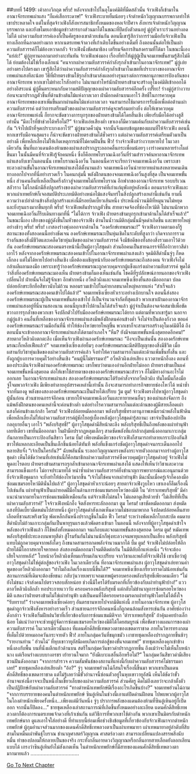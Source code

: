 ##บทที่ 1499: เค้าลางวิกฤต
พรึ่บ!
หลังจากเข้าไปในอุโมงค์มิติที่มืดสลัวนั้น จ้าวเฟิงก็เข้ามาในอาณาจักรเทพเผ่าแสง
“ก็แค่เสือกระดาษ!”
จ้าวเฟิงระบายยิ้มน้อยๆ
เจ้าตำหนักวิญญาณบรรพกาลทำให้เขาประหลาดใจ
แต่ในที่สุดจ้าวเฟิงก็สังหารสมาชิกทั้งหมดของหอเจ้าปีศาจ สังหารเจ้าตำหนักวิญญาณบรรพกาล และยังขโมยเอาข้อมูลข่าวสารบางส่วนมาได้ในขณะที่ปิดบังตัวตนอยู่
มู่กู่หัวเราะร่วนอย่างอดไม่ได้
เผ่าความลับสวรรค์เองก็เป็นศัตรูของเขาด้วยเช่นกัน ตอนนี้เขารู้สึกว่าการร่วมมือกับจ้าวเฟิงเป็นทางเลือกที่ฉลาดอย่างมาก
หากเนตรเทพเจ้าดวงที่เก้าเติบโตขึ้นอย่างเต็มที่ ถึงตอนนั้นต่อให้เป็นเผ่าความลับสวรรค์ก็ไม่ต้องหวาดกลัว
จ้าวเฟิงนั่งขัดสมาธิลง เตรียมจัดการสินสงครามที่ได้มา
ในขณะนี้เอง
“แย่ล่ะ!”
มู่กู่อุทานออกมาอย่างกะทันหัน
จ้าวเฟิงเพ่งมอง เรื่องที่ทำให้มู่กู่ผู้เป็นจอมเทพขั้นสามรู้สึกไม่ดีได้ ย่อมต้องไม่ใช่เรื่องเล็กแน่
“คนจากเผ่าความลับสวรรค์กำลังรุกล้ำเข้ามาในอาณาจักรเทพ!”
มู่กู่เอ่ยอย่างตรงไปตรงมา
เขารู้สึกได้ว่าเผ่าความลับสวรรค์กำลังรุกล้ำเข้ามาในเขตที่เปราะบางของอาณาจักรเทพเผ่าแสงทีละน้อย
วิธีที่ฝ่ายตรงข้ามใช้รุกล้ำเข้ามาส่งผลอย่างรุนแรงต่อการพลานุภาพการป้องกันของอาณาจักรเทพ
หากเขาไม่ทำอะไรสักอย่าง ไม่นานเท่าไหร่นักฝ่ายตรงข้ามจะสร้างอุโมงค์มิติเข้าออกได้อย่างอิสระแน่
มู่กู่ตื่นตระหนกกับความสติปัญญาของเผ่าความลับสวรรค์อีกครั้ง
เปรี๊ยะ!
ร่างมู่กู่สว่างวาบ ก่อนจะมาปรากฏตัวขึ้นที่ด้านข้างต้นไม้แห่งกาลเวลา ฝ่ามือกดด้านบนเอาไว้
สิทธิ์ในการควบคุมอาณาจักรเทพของเขาเพิ่มขึ้นมากผ่านต้นไม้แห่งกาลเวลา จนสามารถใช้มาตรการรับมือเพื่อต่อต้านเผ่าความลับสวรรค์
แต่ว่าการเตรียมตัวของเผ่าความลับสวรรค์ดูจะพร้อมอย่างยิ่ง
ต่อให้เขาควบคุมอาณาจักรเทพแห่งนี้ ก็ยากจะขัดขวางการบุกรุกของฝ่ายตรงข้ามได้โดยสิ้นเชิง เพียงรับมือได้อย่างสูสีเท่านั้น
“มีอะไรที่ข้าช่วยได้หรือไม่?”
จ้าวเฟิงเอ่ยเสียงต่ำ
เขาเองก็มีความแค้นกับเผ่าความลับสวรรค์เช่นกัน
“เจ้าไปเฝ้าที่จุดเปราะบางเอาไว้!”
มู่กู่ขมวดคิ้วมุ่น จากนั้นจึงมอบข้อมูลของแผนที่ให้จ้าวเฟิง
ตอนนี้หากเขารับมือจนสุดแรง ก็น่าจะขัดขวางฝ่ายตรงข้ามได้ชั่วคราว แต่เผ่าความลับสวรรค์เตรียมตัวมาเป็นอย่างดี เพื่อหลีกเลี่ยงไม่ให้เกิดเหตุการณ์ที่ไม่คาดฝันขึ้น
ฟิ้ว!
ร่างจ้าวเฟิงสว่างวาบหายไป
ในเวลาเดียวกัน พื้นที่แถวแดนต้องห้ามของเผ่าแสงปรากฏระลอกคลื่นกระเพื่อมน้อยๆ เงาร่างคนหลายร่างโผล่ขึ้นมา ในนั้นมีคนที่จ้าวเฟิงรู้จักคนหนึ่ง ซึ่งก็คือเทพโบราณเฉิงอวิ๋นที่ร่วมสำรวจค้นหาอาณาจักรเทพเผ่าแสงกับเขาในตอนนั้น
เทพโบราณเฉิงอวิ๋น ในตอนนี้ควรจะเรียกว่าจอมเทพเฉิงอวิ๋น เพราะเขาทะลวงผ่านขั้นในอาณาจักรเทพเผ่าแสงได้ตั้งนานแล้ว
จอมเทพเฉิงอวิ๋นนำทายาทเผ่าแสงหลายคนเดินทางออกไปจากที่นี่อย่างรวดเร็ว
ในคนกลุ่มนี้ พลังฝึกตนของจอมเทพเฉิงอวิ๋นสูงที่สุด เป็นจอมเทพขั้นหนึ่ง ส่วนคนอื่นที่เหลือเป็นครึ่งก้าวสู่จอมเทพไม่ก็เทพโบราณ
อีกฟากของอาณาจักรเทพ
รอบบริเวณสลัวราง ไม่ไกลนักมีสิ่งปลูกสร้างของเผ่าความลับสวรรค์ที่เก่าแก่ผุพังอยู่หลังหนึ่ง
ตอนแรกจ้าวเฟิงและพวกเผ่าเทพยักษ์ก็เจอสมบัติประเภทมิติอย่างหน่อไม้แสงจันทร์ในสิ่งปลูกสร้างเหล่านี้เช่นกัน
ยามนี้ ความว่างเปล่าด้านข้างสิ่งปลูกสร้างแห่งนี้มีรอยบิดเบี้ยวเส้นหนึ่ง ประหนึ่งน้ำวนมิติที่หมุนวนไม่หยุด และยิ่งรุนแรงมากขึ้นทุกที
พรึ่บ!
จ้าวเฟิงพลันปรากฏตัวขึ้น สายตาจดจ้องที่ช่องโหว่มิติ
ไม่นานนักพวกจอมเทพเฉิงอวิ๋นก็รีบเดินทางมาที่นี่
“ไม่ได้การ จ้าวเฟิง ฝ่ายตรงข้ามบุกรุกเข้ามาด้านในได้สำเร็จแล้ว!”
ในขณะนี้เอง เสียงของมู่กู่ดังขึ้นในหัวของจ้าวเฟิง
ด้านในน้ำวนมิติกลุ่มนั้นมีจุดดำเกิดขึ้น และขยายใหญ่อย่างช้าๆ
พรึ่บ! พรึ่บ!
เงาสองร่างพุ่งออกจากด้านใน
“องครักษ์เทพมรณะ!”
จ้าวเฟิงกวาดตามองก็รู้สถานะของทั้งสองคนนี้อย่างชัดเจน
องครักษ์เทพมรณะเป็นหุ่นเชิดในระดับที่สูงกว่า เกิดจากการรวมร่างกันของสิ่งมีชีวิตและเคล็ดวิชาหุ่นเชิดของเผ่าความลับสวรรค์ จึงมีข้อดีของทั้งสองสิ่งรวมเอาไว้ด้วยกัน
องครักษ์เทพมรณะสองคนตรงหน้านี้เป็นผู้อาวุโสชุดดำ ส่วนอีกคนเป็นชายฉกรรจ์ที่ถือง้าวยาวสีดำเอาไว้
หลังจากองครักษ์เทพมรณะสองคนเข้าไปในอาณาจักรเทพเผ่าแสงแล้ว จุดมิติสีดำนั้นจู่ๆ ก็หดเล็กลง แต่ไม่ได้หายไปอย่างสิ้นเชิง
เมื่อต้องเผชิญหน้ากับองครักษ์เทพมรณะถึงสองคน จ้าวเฟิงจึงไม่กล้าผลีผลามลงมือ
เพราะเขารู้ว่าองครักษ์เทพมรณะถูกควบคุมจากผู้แข็งแกร่งเผ่าความลับสวรรค์ พูดได้ว่าสิ่งที่องครักษ์เทพมรณะมองเห็น ฝ่ายตรงข้ามก็มองเห็นเช่นกัน
โชคดีที่รูปลักษณ์ภายนอกของจ้าวเฟิงเปลี่ยนไป ฝ่ายนั้นจึงไม่รู้จักเขา
อีกฟากหนึ่ง
อวี่หลิวผิงและจอมเทพซิงเซี่ยงยื่นสองมือออกมา ปลดปล่อยอักขระยึกยือสีขาวนับไม่ถ้วน หลอมรวมเข้าไปในค่ายกลขนาดใหญ่หลายแห่ง
“สำเร็จแล้ว องครักษ์เทพมรณะสองคนเข้าไปได้แล้ว!”
จอมเทพซิงเซี่ยงหัวเราะอย่างเบิกบานใจ
ตอนนี้ส่งสององครักษ์เทพมรณะผู้เป็นจอมเทพขั้นสองเข้าไป ก็เป็นจำนวนจำกัดที่สุดแล้ว
พวกเขาเฝ้ามองอาณาจักรเทพเผ่าแสงอยู่ที่นี่นานสองนาน ตอนนี้บุกเข้าไปด้านในได้สำเร็จแล้ว
มู่กู่จำเป็นต้องจดจ่อสมาธิเพื่อขัดขวางการรุกล้ำของพวกเขา จึงปลีกตัวไปรับมือองครักษ์เทพมรณะได้ยาก
แต่ตามที่พวกเขารู้มา นอกจากมู่กู่แล้ว คนอื่นที่เหลือของอาณาจักรเทพเผ่าแสงมีพลังฝึกตนค่อนข้างต่ำ จึงไม่จำเป็นต้องกังวล
ขอแค่องครักษ์เทพมรณะร่วมมือกันที่นี่ ทำให้ช่องโหว่ขยายใหญ่ขึ้น พวกเขาก็จะสามารถสร้างอุโมงค์มิติได้ ถึงตอนนั้นจะเข้าออกอาณาจักรเทพเผ่าแสงได้ตามอำเภอใจ
“หืม? ยังมีจอมเทพขั้นหนึ่งสุดยอดอีกคน!”
สายตาอวี่หลิวผิงตกตะลึง เมื่อเห็นจ้าวเฟิงผ่านองครักษ์เทพมรณะ
“ถึงจะเป็นเช่นนั้น สององครักษ์เทพมรณะก็เหลือเฟือแล้ว!”
จอมเทพซิงเซี่ยงเอ่ยยิ้มๆ
องครักษ์เทพมรณะมีสติปัญญาของสิ่งมีชีวิต เมื่อผสานกับวิชาหุ่นเชิดของเผ่าความลับสวรรค์แล้ว จึงทำให้ความสามารถในแต่ละด้านเพิ่มขึ้นทั้งสิ้น และยังถูกผู้บงการควบคุมไว้อย่างสิ้นเชิง
“คนผู้นี้ไม่ธรรมดา!”
อวี่หลิวผิงเอ่ยเสียง แววตาหนักอึ้งลง
ตอนที่มองประเมินจ้าวเฟิงผ่านองครักษ์เทพมรณะ เขาก็พบว่าตนเองอ่านอีกฝ่ายไม่ออก
ฝ่ายตรงข้ามเป็นแค่จอมเทพขั้นหนึ่งสุดยอด ต่อให้เขาใช้สายตาของขององครักษ์เทพมรณะสำรวจ ก็ไม่มีทางอ่านอะไรไม่ออกเลย
ในอาณาจักรเทพเผ่าแสง
สององครักษ์เทพมรณะได้รับคำสั่งจากอวี่หลิวผิง ทันใดนั้นก็ลงมือจู่โจมพวกจ้าวเฟิง
มีเพียงทำลายอุปสรรคเหล่านี้เท่านั้น ถึงจะสามารถทำภารกิจขยายช่องโหว่ได้
หนำซ้ำจากที่มองดู พลังของสององครักษ์เทพมรณะเป็นฝ่ายได้เปรียบ
วู้ม ตูม!
จ้าวเฟิงตรงไปหาผู้อาวุโสชุดดำผู้นั้นก่อน
ส่วนชายฉกรรจ์อีกคน เขายกให้จอมเทพเฉิงอวิ๋นและทายาทคนอื่นๆ ของเผ่าแสงจัดการ
ถึงแม้พลังฝึกตนของคนเหล่านี้จะค่อนข้างต่ำ แต่อย่างไรความสามารถในแต่ละด้านของผู้มีสายเลือดเผ่าแสงก็ค่อนข้างแก่กล้า
โครม!
จ้าวเฟิงปล่อยหมัดออกมา พลังบริสุทธิ์ทรงอานุภาพเหนี่ยวนำพลังในฟ้าดิน
เพื่อหลีกเลี่ยงไม่ให้เผ่าความลับสวรรค์ผู้ชักใยอยู่เบื้องหลังผู้อาวุโสชุดดำรู้สถานะ เขาจำเป็นต้องปกปิดกลอุบายอื่นๆ เอาไว้
“พลังบริสุทธิ์!”
ผู้อาวุโสชุดดำมีสีหน้าตะลึง พลังบริสุทธิ์เป็นถึงพลังของเผ่าทำนุฟ้าเลยทีเดียว
เขายื่นมือออกมา ในฝ่ามือปรากฏหลุมเล็กๆ สาดซัดพลังที่แก่กล้ากลุ่มหนึ่งออกมาเกาะกลุ่มกันกลายเป็นเกราะป้องกันสีขาว
โครม บึ้ม!
เพียงหมัดเดียวของจ้าวเฟิงก็สามารถทำลายเกราะป้องกันสีขาวให้แหลกละเอียดเป็นชิ้นเล็กชิ้นน้อยได้ทันที
พลังที่แข็งแกร่งซัดผู้อาวุโสชุดดำจนกระเด็นออกไปหลายสิบจั้ง
“เจ้าเป็นใครกัน?”
ฉับพลันนั้น ระลอกวิญญาณทรงพลังกระจายตัวออกมาจากร่างผู้อาวุโสชุดดำ
เห็นได้ชัดว่าคนที่เอ่ยเช่นนี้ก็คือสมาชิกเผ่าความลับสวรรค์ซึ่งควบคุมผู้อาวุโสชุดดำอยู่
จ้าวเฟิงไม่พูดอะไรตอบ
ฝ่ายตรงข้ามสามารถรุกล้ำเข้ามาอาณาจักรเทพเผ่าแสงได้ แสดงให้เห็นว่าวิชาและความสามารถแข็งแกร่ง ไม่อาจประมาทได้
หนำซ้ำเผ่าความลับสวรรค์ยิ่งชำนาญการพยากรณ์และอนุมานด้วย
ยิ่งจ้าวเฟิงพูดมาก จะยิ่งทำให้ช่องโหว่มากขึ้น
“เจ้าไม่ใช่คนจากเผ่าทำนุฟ้า มิฉะนั้นเมื่อครู่เจ้าก็คงลงมือซ่อมแซมรอยโหว่มิตินั่นไปแล้ว!”
ผู้อาวุโสชุดดำหัวเราะน้อยๆ
สายตาจ้าวเฟิงวูบไหว เขาเองก็ลืมเรื่องนี้ไปเช่นกัน
เผ่าทำนุฟ้าเป็นเผ่ายอดฝีมือในด้านการซ่อมแซมรอยโหว่ของมิติ
ใน ‘ตำราเทพบริสุทธิ์’ มีคำแนะนำมากมายในการซ่อมแซมมิติเหมือนกัน แต่จ้าวเฟิงไม่สนใจ ไม่แลตาดูเสียด้วยซ้ำ
‘ไม่เสียทีที่เป็นเผ่าความลับสวรรค์!’
ใจจ้าวเฟิงหนักอึ้ง จิตสังหารทะลักออกมา
ตูม โครม!
เขาซัดหมัดออกมา ส่งหมัดแสงที่บิดเบี้ยวมืดหม่นไปสายหนึ่ง
ผู้อาวุโสชุดดำสังเกตเห็นความไม่ชอบมาพากล จึงปลดปล่อยคลื่นสายเลือดที่ชวนสะพรึงขวัญ พัดเหล็กอันหนึ่งปรากฏขึ้นในมือ
ฟิ้ว โครม!
ระหว่างพัดเหล็กโบกสะบัด คมดาบสีดำนับไม่ถ้วนเกาะกลุ่มกันเป็นพายุรุนแรงแล้วพัดตรงเข้ามา
ในตอนนี้ หลังจากที่ผู้อาวุโสชุดดำเข้าใจพลังของจ้าวเฟิงแล้ว ก็ใช้พลังทั้งหมดออกมา จนเกือบแตะจอมเทพขั้นสองสุดยอด
โครม ตูม!
หมัดเทพพลังบริสุทธิ์ปะทะลงบนพายุสีดำ สู้โรมรันกันไม่นานนักก็พุ่งทะลวงจนพายุแหลกเป็นเสี่ยง
พลังบริสุทธิ์แทบไม่ถูกควบคุมจากพลังใดๆ ถึงขนาดสามารถกดพลังจำนวนมากได้
บึ้ม ตูม!
จ้าวเฟิงไม่ปล่อยให้อีกฝ่ายได้มีโอกาสหายใจหายคอ ส่งสองหมัดออกมาโจมตีติดต่อกัน
ในมิติลับอีกแห่งหนึ่ง
“เจ้าจะต้องเสียใจภายหลัง!”
ใบหน้าอวี่หลิวผิงเหี้ยมเกรียมเกินจะเปรียบ
จากวิชาและพลังที่จ้าวเฟิงใช้ เขาเชื่อว่าผู้อาวุโสชุดดำไม่ใช่คู่ต่อสู้ของจ้าวเฟิง
ในเวลาเดียวกัน ที่อาณาจักรเทพเผ่าแสง ผู้อาวุโสชุดดำเอ่ยทวนคำพูดของอวี่หลิวผิงออกมา
“ทำไมถึงเกิดเรื่องแบบนี้ขึ้นได้?”
จอมเทพซิงเซี่ยงเกรี้ยวกราดไม่น้อยเช่นกัน
สถานการณ์ที่เดิมจะต้องชัยชนะ กลับวุ่นวายเพราะจอมเทพผู้ครอบครองพลังบริสุทธิ์เพียงคนเดียว
“ไม่ ยังไม่ชนะ เจ้าส่งคนไปตรวจสอบสักหน่อย ช่วงนี้มีใครได้รับมรดกที่เกี่ยวข้องกับเผ่าทำนุฟ้าบ้าง!”
แววตาอวี่หลิวผิงลึกล้ำ ทอประกายแวววับ
ครอบครองพลังบริสุทธิ์ แต่กลับไม่ชำนาญการซ่อมรอยโหว่ของมิติ แสดงว่าฝ่ายตรงข้ามไม่ใช่เผ่าทำนุฟ้า แต่เป็นคนที่ได้ครอบครองมรดกเผ่าทำนุฟ้าโดยไม่ได้ตั้งใจ
“รับทราบ!”
ร่างจอมเทพซิงเซี่ยงค่อยๆ อันตรธานหายไปจากมิติแห่งนี้
ภายในอาณาจักรเทพ ผู้อาวุโสชุดดำถูกจ้าวเฟิงสังหารอย่างรวดเร็ว ส่วนชายฉกรรจ์อีกคนหนึ่งก็ถูกคนล้อมสังหารเช่นกัน
อาศัยช่องว่างดังกล่าว จ้าวเฟิงเริ่มฝึกฝนวิชาที่เกี่ยวข้องกับการซ่อมแซมมิติจาก ‘ตำราเทพบริสุทธิ์’
ถ้าคุ้นเคยบ้างเล็กน้อย ไม่แน่ว่าอาจจะช่วยมู่กู่จัดการซ่อมแซมรอยโหว่ของมิติได้โดยสมบูรณ์ เพื่อขัดขวางแผนการของเผ่าความลับสวรรค์
ในเวลาเดียวนั้นเอง ที่แดนศักดิ์สิทธิ์เทพลวงตาของเขตดาราชาด
ภายในวิหารทรงกลมที่เต็มไปด้วยหมอกควันกระจายตัว
ฟิ้ว!
ภายในกลุ่มควันที่ขมุกขมัว เงาชายชุดเหลืองปรากฏกายขึ้นช้าๆ
“รายงานท่าน ‘ ฮ่วนไฉ่’ ที่หุบเขาวายุุอัสนีเคยเกิดการต่อสู้ของขั้นจอมเทพ!”
ชายชุดเหลืองคุกเข่าข้างหนึ่งลงกับพื้น
บนที่นั่งผลึกแก้วด้านบน สตรีในกลุ่มควันขาวดำปรากฏกายขึ้น ถึงแม้ว่าจะไม่เห็นใบหน้านาง แต่เรือนร่างแบบบางอรชร เย้ายวนใจมาก
“ยังมีเบาะแสอื่นอีกหรือไม่?”
ในกลุ่มควันสีขาวดำมีเสียงชวนฝันดังออกมา
“จากการสำรวจ ความสัมพันธ์ของสถานที่แห่งนี้กับเผ่าความลับสวรรค์ไม่ธรรมดาเลย!”
ชายชุดเหลืองเอ่ยเสียงต่ำ
“อ้อ?”
จู่ๆ จอมเทพฮ่วนไฉ่ก็สนใจเรื่องนี้ขึ้นมา
พวกเขาเป็นแดนศักดิ์สิทธิ์ของเขตดาราชาด แต่ไม่รู้เลยว่ามีขั้วอำนาจนี้ซ่อนตัวอยู่ในหุบเขาวายุุอัสนี
เห็นได้ชัดว่าขั้วอำนาจแห่งนี้อาจจะเป็นหนึ่งในเขี้ยวเล็บของเผ่าความลับสวรรค์
ส่วนศัตรู คิดไม่ถึงเลยว่าจะกล้าตั้งตัวเป็นปฏิปักษ์กับเผ่าความลับสวรรค์
“ทางตำหนักเทพยักษ์มีเรื่องอะไรเกิดขึ้นบ้าง?”
จอมเทพฮ่วนไฉ่ถาม
“จากการบรรยายของคนในตำหนักเทพยักษ์ ซินอู๋เหินในช่วงนี้เอาแต่ปิดด่านฝึกตน ไปพบพวกผู้อาวุโสในโถงตำหนักเพียงครั้งหนึ่ง...เพียงแต่มีวันหนึ่ง จู่ๆ ปราการพลังของแดนต้องห้ามที่ซินอู๋เหินอยู่ก็เปิดออก จากนั้นก็ปิดลง…”
ชายชุดเหลืองเล่าสถานการณ์ที่เกิดขึ้นทั้งหมดอย่างละเอียด
แดนศักดิ์สิทธิ์เทพลวงตาก็ต้องการเนตรเทพเจ้าดวงที่เก้าเช่นกัน
แต่วิธีการที่พวกเขาใช้ต่างกัน พวกเขาเป็นมิตรกับตำหนักเทพยักษ์มาก ดูแลเอาใจใส่อย่างดี ที่ทำแบบนี้ย่อมเพื่อช่วงชิงข้อมูลที่เกี่ยวข้องกับจ้าวเฟิงมาจากตำหนักเทพยักษ์
ผู้กุมอำนาจส่วนมากของแดนศักดิ์สิทธิ์เทพลวงตาเป็นเผ่าเทพมายา
เผ่าเทพมายาอยู่ลำดับที่สิบสามในหมื่นเผ่าพันธุ์โบราณ ชำนาญศาสตร์วิญญาณ ศาสตร์ลวงตา สามารถเปลี่ยนแปลงสรรพสิ่งนับหมื่น ทำของปลอมให้กลายเป็นของจริง กระทั่งกลิ่นอายดวงวิญญาณหรือกลิ่นอายสายเลือดยังลอกเลียนแบบได้
เกรงว่าซินอู๋เหินยังไม่สังเกตเห็น ในตำหนักเทพยักษ์ก็มีสายของแดนศักดิ์สิทธิ์เทพลวงตามากมายแล้ว
.................................


[Go To Next Chapter]( ./356.md)